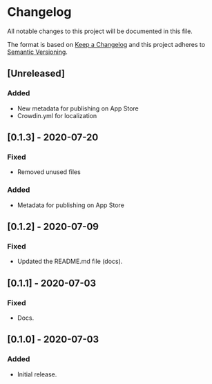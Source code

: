# Changelog

All notable changes to this project will be documented in this file.

The format is based on [Keep a Changelog](http://keepachangelog.com/en/1.0.0/)
and this project adheres to [Semantic Versioning](http://semver.org/spec/v2.0.0.html).

## [Unreleased]

### Added

- New metadata for publishing on App Store
- Crowdin.yml for localization

## [0.1.3] - 2020-07-20
### Fixed
- Removed unused files

### Added
- Metadata for publishing on App Store

## [0.1.2] - 2020-07-09
### Fixed

- Updated the README.md file (docs).

## [0.1.1] - 2020-07-03

### Fixed

- Docs.

## [0.1.0] - 2020-07-03

### Added

- Initial release.
